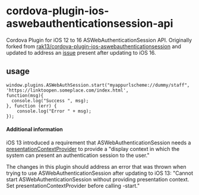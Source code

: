 # cordova-plugin-ios-aswebauthenticationsession-api
Cordova Plugin for iOS 12 to 16 ASWebAuthenticationSession API. Originally forked from [rak13/cordova-plugin-ios-aswebauthenticationsession](https://github.com/rak13/cordova-plugin-ios-aswebauthenticationsession) and updated to address an [issue](https://github.com/rak13/cordova-plugin-ios-aswebauthenticationsession/issues/1) present after updating to iOS 16.

## usage
    window.plugins.ASWebAuthSession.start("myappurlscheme://dummy/staff", 'https://linktoopen.someplace.com/index.html',
    function(msg){
      console.log("Success ", msg);
    }, function (err) {
        console.log("Error " + msg);
    });

#### Additional information

iOS 13 introduced a requirement that ASWebAuthenticationSession needs a [presentationContextProvider](https://developer.apple.com/documentation/authenticationservices/aswebauthenticationsession/3237232-presentationcontextprovider) to provide a "display context in which the system can present an authentication session to the user."

The changes in this plugin should address an error that was thrown when trying to use ASWebAuthenticationSession after updating to iOS 13:
"Cannot start ASWebAuthenticationSession without providing presentation context. Set presentationContextProvider before calling -start."
